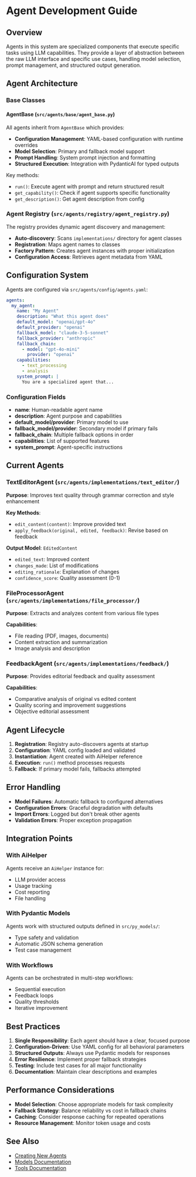# Agent Development Guide

## Overview

Agents in this system are specialized components that execute specific tasks using LLM capabilities. They provide a layer of abstraction between the raw LLM interface and specific use cases, handling model selection, prompt management, and structured output generation.

## Agent Architecture

### Base Classes

#### AgentBase (`src/agents/base/agent_base.py`)
All agents inherit from `AgentBase` which provides:
- **Configuration Management**: YAML-based configuration with runtime overrides
- **Model Selection**: Primary and fallback model support  
- **Prompt Handling**: System prompt injection and formatting
- **Structured Execution**: Integration with PydanticAI for typed outputs

Key methods:
- `run()`: Execute agent with prompt and return structured result
- `get_capability()`: Check if agent supports specific functionality
- `get_description()`: Get agent description from config

### Agent Registry (`src/agents/registry/agent_registry.py`)

The registry provides dynamic agent discovery and management:
- **Auto-discovery**: Scans `implementations/` directory for agent classes
- **Registration**: Maps agent names to classes
- **Factory Pattern**: Creates agent instances with proper initialization
- **Configuration Access**: Retrieves agent metadata from YAML

## Configuration System

Agents are configured via `src/agents/config/agents.yaml`:

```yaml
agents:
  my_agent:
    name: "My Agent"
    description: "What this agent does"
    default_model: "openai/gpt-4o"
    default_provider: "openai"
    fallback_model: "claude-3-5-sonnet"
    fallback_provider: "anthropic"
    fallback_chain:
      - model: "gpt-4o-mini"
        provider: "openai"
    capabilities:
      - text_processing
      - analysis
    system_prompt: |
      You are a specialized agent that...
```

### Configuration Fields

- **name**: Human-readable agent name
- **description**: Agent purpose and capabilities
- **default_model/provider**: Primary model to use
- **fallback_model/provider**: Secondary model if primary fails
- **fallback_chain**: Multiple fallback options in order
- **capabilities**: List of supported features
- **system_prompt**: Agent-specific instructions

## Current Agents

### TextEditorAgent (`src/agents/implementations/text_editor/`)
**Purpose**: Improves text quality through grammar correction and style enhancement

**Key Methods**:
- `edit_content(content)`: Improve provided text
- `apply_feedback(original, edited, feedback)`: Revise based on feedback

**Output Model**: `EditedContent`
- `edited_text`: Improved content
- `changes_made`: List of modifications
- `editing_rationale`: Explanation of changes
- `confidence_score`: Quality assessment (0-1)

### FileProcessorAgent (`src/agents/implementations/file_processor/`)
**Purpose**: Extracts and analyzes content from various file types

**Capabilities**: 
- File reading (PDF, images, documents)
- Content extraction and summarization
- Image analysis and description

### FeedbackAgent (`src/agents/implementations/feedback/`)
**Purpose**: Provides editorial feedback and quality assessment

**Capabilities**:
- Comparative analysis of original vs edited content
- Quality scoring and improvement suggestions
- Objective editorial assessment

## Agent Lifecycle

1. **Registration**: Registry auto-discovers agents at startup
2. **Configuration**: YAML config loaded and validated
3. **Instantiation**: Agent created with AiHelper reference
4. **Execution**: `run()` method processes requests
5. **Fallback**: If primary model fails, fallbacks attempted

## Error Handling

- **Model Failures**: Automatic fallback to configured alternatives
- **Configuration Errors**: Graceful degradation with defaults
- **Import Errors**: Logged but don't break other agents
- **Validation Errors**: Proper exception propagation

## Integration Points

### With AiHelper
Agents receive an `AiHelper` instance for:
- LLM provider access
- Usage tracking
- Cost reporting
- File handling

### With Pydantic Models
Agents work with structured outputs defined in `src/py_models/`:
- Type safety and validation
- Automatic JSON schema generation
- Test case management

### With Workflows
Agents can be orchestrated in multi-step workflows:
- Sequential execution
- Feedback loops
- Quality thresholds
- Iterative improvement

## Best Practices

1. **Single Responsibility**: Each agent should have a clear, focused purpose
2. **Configuration-Driven**: Use YAML config for all behavioral parameters
3. **Structured Outputs**: Always use Pydantic models for responses
4. **Error Resilience**: Implement proper fallback strategies
5. **Testing**: Include test cases for all major functionality
6. **Documentation**: Maintain clear descriptions and examples

## Performance Considerations

- **Model Selection**: Choose appropriate models for task complexity
- **Fallback Strategy**: Balance reliability vs cost in fallback chains
- **Caching**: Consider response caching for repeated operations
- **Resource Management**: Monitor token usage and costs

## See Also

- [Creating New Agents](../agents/how-to-create-agents.md)
- [Models Documentation](../models/README.md)
- [Tools Documentation](../tools/README.md)